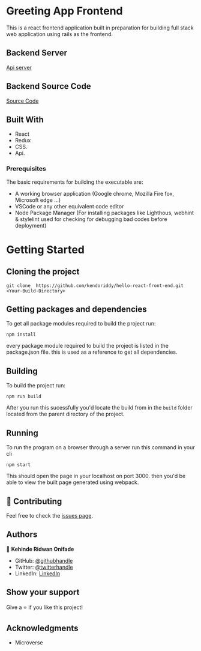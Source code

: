 # Greeting App Frontend

This is a react frontend application built in preparation for building full stack web application using rails as the frontend.

## Backend Server

[Api server](http://localhost:3000/api/v1/greetings)

## Backend Source Code

[Source Code](https://github.com/kendoriddy/hello-rails-back-end)

## Built With
- React
- Redux
- CSS.
- Api.

### Prerequisites
The basic requirements for building the executable are:

- A working browser application (Google chrome, Mozilla Fire fox, Microsoft edge ...)
- VSCode or any other equivalent code editor
- Node Package Manager (For installing packages like Lighthous, webhint & stylelint used for checking for debugging bad codes before deployment)

# Getting Started

## Cloning the project

```
git clone  https://github.com/kendoriddy/hello-react-front-end.git <Your-Build-Directory>
```
## Getting packages and dependencies
To get all package modules required to build the project run:
```
npm install
```
every package module required to build the project is listed in the package.json file. this is used as a reference to get all dependencies.

## Building

To build the project run:
```
npm run build
```
After you run this sucessfully you'd locate the build from in the ```build``` folder located from the parent directory of the project.

## Running

To run the program on a browser through a server run this command in your cli
```
npm start
```
This should open the page in your localhost on port 3000. then you'd be able to view the built page generated using webpack.

## 🤝 Contributing

Feel free to check the [issues page](../../issues/).

## Authors

👤 **Kehinde Ridwan Onifade**

- GitHub: [@githubhandle](https://github.com/kendoriddy)
- Twitter: [@twitterhandle](https://twitter.com/RideOnOne09)
- LinkedIn: [LinkedIn](https://www.linkedin.com/in/kehindeonifade/)


## Show your support

Give a ⭐️ if you like this project!

## Acknowledgments

- Microverse
